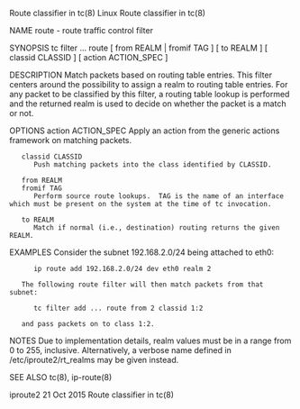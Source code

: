 Route classifier in tc(8)						     Linux						     Route classifier in tc(8)

NAME
       route - route traffic control filter

SYNOPSIS
       tc filter ... route [ from REALM | fromif TAG ] [ to REALM ] [ classid CLASSID ] [ action ACTION_SPEC ]

DESCRIPTION
       Match  packets based on routing table entries. This filter centers around the possibility to assign a realm to routing table entries. For any packet to
       be classified by this filter, a routing table lookup is performed and the returned realm is used to decide on whether the packet is a match or not.

OPTIONS
       action ACTION_SPEC
	      Apply an action from the generic actions framework on matching packets.

       classid CLASSID
	      Push matching packets into the class identified by CLASSID.

       from REALM
       fromif TAG
	      Perform source route lookups.  TAG is the name of an interface which must be present on the system at the time of tc invocation.

       to REALM
	      Match if normal (i.e., destination) routing returns the given REALM.

EXAMPLES
       Consider the subnet 192.168.2.0/24 being attached to eth0:

	      ip route add 192.168.2.0/24 dev eth0 realm 2

       The following route filter will then match packets from that subnet:

	      tc filter add ... route from 2 classid 1:2

       and pass packets on to class 1:2.

NOTES
       Due  to	implementation	details,  realm	 values	 must  be  in  a  range	 from  0  to  255,  inclusive.	Alternatively,	a  verbose  name  defined   in
       /etc/iproute2/rt_realms may be given instead.

SEE ALSO
       tc(8), ip-route(8)

iproute2								  21 Oct 2015						     Route classifier in tc(8)
